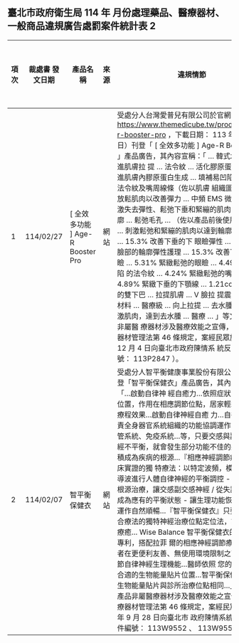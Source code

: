 ## 臺北市政府衛生局 114 年 月份處理藥品、醫療器材、一般商品違規廣告處罰案件統計表 2

|   項次 | 裁處書 發文日期   | 產品名稱                         | 來源   | 違規情節                                                                                                                                                                                                                                                                                                                                                                                                                                                                                                                                                                                                                                                                                                                                                                                                                                                                                                                                                                                                                                                           | 處分商號 名稱                | 罰鍰金額 ( 元 )   | 罰則註記                |   排名 |
|--------|-------------------|----------------------------------|--------|--------------------------------------------------------------------------------------------------------------------------------------------------------------------------------------------------------------------------------------------------------------------------------------------------------------------------------------------------------------------------------------------------------------------------------------------------------------------------------------------------------------------------------------------------------------------------------------------------------------------------------------------------------------------------------------------------------------------------------------------------------------------------------------------------------------------------------------------------------------------------------------------------------------------------------------------------------------------------------------------------------------------------------------------------------------------|------------------------------|-------------------|-------------------------|--------|
|      1 | 114/02/27         | [ 全效多功能 ] Age-R Booster Pro | 網站   | 受處分人台灣愛普兒有限公司於官網（網址： https://www.themedicube.tw/products/age-r-booster-pro ，下載日期： 113 年 12 月 10 日）刊登「 [ 全效多功能 ] Age-R Booster Pro 」產品廣告，其內容宣稱：「 … 韓式水光 … 促進肌膚拉 提 … 法令紋 … 活化膠原蛋白 … 可促進肌膚內膠原蛋白生成 … 填補易凹陷的眼周、法令紋及嘴周線條（佐以肌膚 組織圖） … 收縮放鬆肌肉以改善彈力 … 中頻 EMS 微電流，刺激失去彈性、鬆弛下垂和緊繃的肌肉 … 凹陷輪廓 … 鬆弛毛孔 … （佐以產品前後使用比較圖） … 刺激鬆弛和緊繃的肌肉以達到輪廓雕塑效果 … 15.3% 改善下垂的下 眼瞼彈性 … 針對凹陷臉部的輪廓彈性護理 … 15.3% 改善下垂的下眼瞼 … 5.31% 緊緻鬆弛的眼瞼 … 4.49% 改善凹陷 的法令紋 … 4.24% 緊緻鬆弛的嘴邊肉 … 4.89% 緊緻下垂的下顎線 … 1.21cc 收緊鬆弛的雙下巴 … 拉提肌膚 … V 臉拉 提震動 … 醫療材料 … 醫療級 … 向上拉提 … 去水腫 … 透過刺激肌肉，達到去水腫 … 醫療 … 」等文詞，產品非屬醫 療器材涉及醫療效能之宣傳，違反醫療器材管理法第 46 條規定，案經民眾於 113 年 12 月 4 日向臺北市政府陳情系 統反映（案件編號： 113P2847 ）。                                                         | 台灣愛普兒有 限公司          | 600,000           | 醫療器材管理 法第 46 條 |      1 |
|      2 | 114/02/07         | 智平衡保健衣                     | 網站   | 受處分人智平衡健康事業股份有限公司於官網刊登「智平衡保健衣」產品廣告，其內容宣稱：「…啟動自律神 經自癒力…依照症狀，客製貼片位置，作用在相應調節位點，居家輕鬆延續診所療程效果…啟動自律神經自癒 力…自律神經，負責全身器官系統組織的功能協調運作，包含心血管系統、免疫系統…等，只要交感與副交感 神經不平衡，就會發生部分功能不佳的狀態，並累積成為疾病的根源…『相應神經調節療法』…臨床實證的獨 特療法：以特定波頻，模擬神經傳導波進行人體自律神經的平衡調控 - 從疾病的根源治療，讓交感副交感神經 / 從失調逐漸恢復成為應有的平衡狀態 - 讓生理功能恢復、身體運作自然順暢…『智平衡保健衣』只要穿上，配 合療法的獨特神經治療位點定位法，讓居家自我療癒… Wise Balance 智平衡保健衣的三項獨特專利，搭配拉菲 爾的相應神經調節療法，讓患者在更便利友善、無使用環境限制之下，持續調節自律神經生理機能…醫師依照 您的狀況開立合適的生物能量貼片位置…智平衡保健衣的專利生物能量貼片與診所治療位點相同…」等文詞， 產品非屬醫療器材涉及醫療效能之宣傳，違反醫療器材管理法第 46 條規定，案經民眾於 113 年 9 月 28 日向臺北市 政府陳情系統反映（案件編號： 113W9552 、 113W9553 ）。 | 智平衡健康事 業股份有限公 司 | 600,000           | 醫療器材管理 法第 46 條 |      1 |